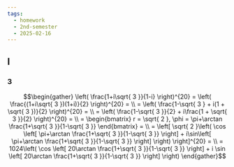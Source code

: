 ```yaml
---
tags:
  - homework
  - 2nd-semester
  - 2025-02-16
---
```


## I

### 3

$$\begin{gather}
\left( \frac{1+i\sqrt{ 3 }}{1-i} \right)^{20} = \left( \frac{(1+i\sqrt{ 3 })(1+i)}{2} \right)^{20} = \\
= \left( \frac{1-\sqrt{ 3 } + i(1 + \sqrt{ 3 })}{2} \right)^{20} = \\
= \left( \frac{1-\sqrt{ 3 }}{2} + i\frac{1 + \sqrt{ 3 }}{2} \right)^{20} = \\
= \begin{bmatrix}
r = \sqrt{ 2 }, \phi = \pi+\arctan \frac{1+\sqrt{ 3 }}{1-\sqrt{ 3 }}
\end{bmatrix} = \\
= \left[ \sqrt{ 2 }\left( \cos \left[ \pi+\arctan \frac{1+\sqrt{ 3 }}{1-\sqrt{ 3 }} \right] + i\sin\left[ \pi+\arctan \frac{1+\sqrt{ 3 }}{1-\sqrt{ 3 }} \right]  \right)  \right]^{20} = \\
= 1024\left( \cos \left[ 20\arctan \frac{1+\sqrt{ 3 }}{1-\sqrt{ 3 }} \right] + i \sin \left[ 20\arctan \frac{1+\sqrt{ 3 }}{1-\sqrt{ 3 }} \right] \right)
\end{gather}$$
